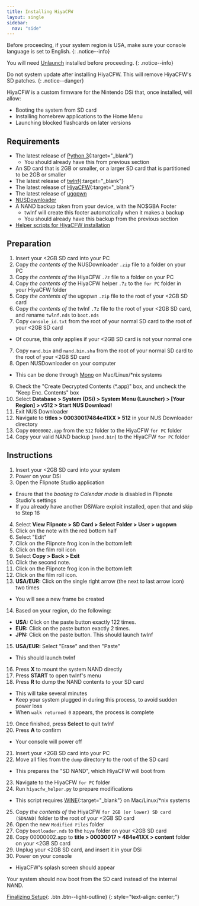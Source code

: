```yaml
---
title: Installing HiyaCFW
layout: single
sidebar:
  nav: "side"
---
```


Before proceeding, if your system region is USA, make sure your console language is set to English.
{: .notice--info}

You will need [Unlaunch](/guide/installing-unlaunch/) installed before proceeding.
{: .notice--info}

Do not system update after installing HiyaCFW. This will remove HiyaCFW's SD patches.
{: .notice--danger}

HiyaCFW is a custom firmware for the Nintendo DSi that, once installed, will allow:
- Booting the system from SD card
- Installing homebrew applications to the Home Menu
- Launching blocked flashcards on later versions

## Requirements
- The latest release of [Python 3](https://www.python.org/downloads/){:target="_blank"}
  - You should already have this from previous section
- An SD card that is 2GB or smaller, or a larger SD card that is partitioned to be 2GB or smaller
- The latest release of [twlnf](https://github.com/Jimmy-Z/twlnf/releases){:target="_blank"}
- The latest release of [HiyaCFW](https://github.com/Robz8/hiyaCFW/releases){:target="_blank"}
- The latest release of [ugopwn](/assets/files/ugopwn.zip)
- [NUSDownloader](/assets/files/NUSDownloader.zip)
- A NAND backup taken from your device, with the NO$GBA Footer
  - twlnf will create this footer automatically when it makes a backup
  - You should already have this backup from the previous section
- [Helper scripts for HiyaCFW installation](/assets/files/hiyacfw_helper.zip)

## Preparation
1. Insert your <2GB SD card into your PC
2. Copy *the contents of* the NUSDownloader `.zip` file to a folder on your PC
3. Copy *the contents of* the HiyaCFW `.7z` file to a folder on your PC
4. Copy *the contents of* the HiyaCFW helper `.7z` to the `for PC` folder in your HiyaCFW folder
5. Copy *the contents of* the ugopwn `.zip` file to the root of your <2GB SD card
5. Copy *the contents of* the twlnf `.7z` file to the root of your <2GB SD card, and rename `twlnf.nds` to `boot.nds`
6. Copy `console_id.txt` from the root of your normal SD card to the root of your <2GB SD card
  - Of course, this only applies if your <2GB SD card is not your normal one
7. Copy `nand.bin` and `nand.bin.sha` from the root of your normal SD card to the root of your <2GB SD card
8. Open NUSDownloader on your computer
  - This can be done through [Mono](http://www.mono-project.com/) on Mac/Linux/*nix systems
9. Check the "Create Decrypted Contents (*.app)" box, and uncheck the "Keep Enc. Contents" box
10. Select **Database > System (DSi) > System Menu (Launcher) > [Your Region] > v512 > Start NUS Download!**
11. Exit NUS Downloader
12. Navigate to **titles > 00030017484e41XX > 512** in your NUS Downloader directory
13. Copy `00000002.app` from the `512` folder to the HiyaCFW `for PC` folder
14. Copy your valid NAND backup (`nand.bin`) to the HiyaCFW `for PC` folder

## Instructions
1. Insert your <2GB SD card into your system
2. Power on your DSi
3. Open the Flipnote Studio application
  - Ensure that the *booting to Calendar mode* is disabled in Flipnote Studio's settings
  - If you already have another DSiWare exploit installed, open that and skip to Step 16
4. Select **View Flipnote > SD Card > Select Folder > User > ugopwn**
5. Click on the note with the red bottom half
6. Select "Edit"
7. Click on the Flipnote frog icon in the bottom left
8. Click on the film roll icon
9. Select **Copy > Back > Exit**
10. Click the second note.
11. Click on the Flipnote frog icon in the bottom left
12. Click on the film roll icon.
13. **USA/EUR:** Click on the single right arrow (the next to last arrow icon) two times
  - You will see a new frame be created
14. Based on your region, do the following:
  - **USA:** Click on the paste button exactly 122 times.
  - **EUR:** Click on the paste button exactly 2 times.
  - **JPN:** Click on the paste button. This should launch twlnf
15. **USA/EUR:** Select "Erase" and then "Paste"
  - This should launch twlnf
16. Press **X** to mount the system NAND directly
17. Press **START** to open twlnf's menu
18. Press **R** to dump the NAND contents to your SD card
  - This will take several minutes
  - Keep your system plugged in during this process, to avoid sudden power loss
  - When `walk returned 0` appears, the process is complete
19. Once finished, press **Select** to quit twlnf
20. Press **A** to confirm
  - Your console will power off
21. Insert your <2GB SD card into your PC
22. Move all files from the `dump` directory to the root of the SD card
  - This prepares the "SD NAND",  which HiyaCFW will boot from
23. Navigate to the HiyaCFW `for PC` folder
24. Run `hiyacfw_helper.py` to prepare modifications
  - This script requires [WINE](https://www.winehq.org/){:target="_blank"} on Mac/Linux/*nix systems
25. Copy *the contents of* the HiyaCFW `for 2GB (or lower) SD card (SDNAND)` folder to the root of your <2GB SD card
26. Open the new `Modified Files` folder
27. Copy `bootloader.nds` to the `hiya` folder on your <2GB SD card
28. Copy 00000002.app to **title > 00030017 > 484e41XX > content** folder on your <2GB SD card
29. Unplug your <2GB SD card, and insert it in your DSi
30. Power on your console
  - HiyaCFW's splash screen should appear

Your system should now boot from the SD card instead of the internal NAND.

[Finalizing Setup](/guide/finalizing-setup){: .btn .btn--light-outline}
{: style="text-align: center;"}
